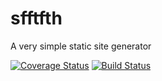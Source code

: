 # sfftfth
A very simple static site generator

[![Coverage Status](https://coveralls.io/repos/github/dak0rn/sfftfth/badge.svg?branch=master)](https://coveralls.io/github/dak0rn/sfftfth?branch=master) [![Build Status](https://travis-ci.org/dak0rn/sfftfth.svg?branch=master)](https://travis-ci.org/dak0rn/sfftfth)